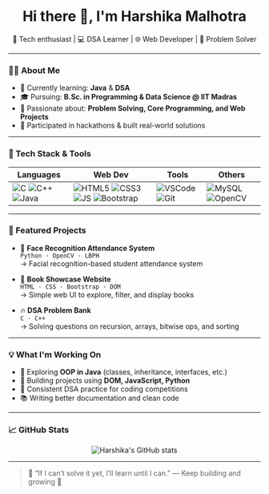 
<h1 align="center">Hi there 👋, I'm Harshika Malhotra</h1>

<p align="center">
  🌱 Tech enthusiast | 💻 DSA Learner | 🌐 Web Developer | 🎯 Problem Solver
</p>

---

### 👩‍💻 About Me

- 📘 Currently learning: **Java** & **DSA**
- 🎓 Pursuing: **B.Sc. in Programming & Data Science @ IIT Madras**
- 🧩 Passionate about: **Problem Solving, Core Programming, and Web Projects**
- 🚀 Participated in hackathons & built real-world solutions

---

### 🔧 Tech Stack & Tools

| Languages | Web Dev | Tools | Others |
|----------|---------|--------|--------|
| ![C](https://img.shields.io/badge/-C-00599C?style=flat-square&logo=c) ![C++](https://img.shields.io/badge/-C++-00599C?style=flat-square&logo=c%2B%2B) ![Java](https://img.shields.io/badge/-Java-007396?style=flat-square&logo=java) | ![HTML5](https://img.shields.io/badge/-HTML5-E34F26?style=flat-square&logo=html5) ![CSS3](https://img.shields.io/badge/-CSS3-1572B6?style=flat-square&logo=css3) ![JS](https://img.shields.io/badge/-JavaScript-F7DF1E?style=flat-square&logo=javascript) ![Bootstrap](https://img.shields.io/badge/-Bootstrap-563D7C?style=flat-square&logo=bootstrap) | ![VSCode](https://img.shields.io/badge/-VSCode-007ACC?style=flat-square&logo=visual-studio-code) ![Git](https://img.shields.io/badge/-Git-F05032?style=flat-square&logo=git) | ![MySQL](https://img.shields.io/badge/-MySQL-4479A1?style=flat-square&logo=mysql) ![OpenCV](https://img.shields.io/badge/-OpenCV-5C3EE8?style=flat-square&logo=opencv) |

---

### 📌 Featured Projects

- 🧠 **Face Recognition Attendance System**  
  `Python · OpenCV · LBPH`  
  → Facial recognition-based student attendance system

- 📘 **Book Showcase Website**  
  `HTML · CSS · Bootstrap · DOM`  
  → Simple web UI to explore, filter, and display books


- 🔥 **DSA Problem Bank**  
  `C · C++ `  
  → Solving questions on recursion, arrays, bitwise ops, and sorting

---

### 💡 What I'm Working On

- 📌 Exploring **OOP in Java** (classes, inheritance, interfaces, etc.)
- 🚧 Building projects using **DOM, JavaScript, Python**
- 🎯 Consistent DSA practice for coding competitions
- 📚 Writing better documentation and clean code

---

### 📈 GitHub Stats

<p align="center">
  <img src="https://github-readme-stats.vercel.app/api?username=harshikamalhotra&show_icons=true&theme=tokyonight" alt="Harshika's GitHub stats" />
  <br/>
<!--   <img src="https://github-readme-streak-stats.herokuapp.com/?user=harshikamalhotra&theme=tokyonight" alt="GitHub Streak" /> -->
</p>

<!--
---
### 📫 Connect with Me

- 🔗 [LinkedIn](https://www.linkedin.com/in/harshika-malhotra/)
- 📧 Email: `harshikamalhotra@example.com` *(replace with your actual one)*
- 🌐 Portfolio: *Coming Soon!* (Working on a personal site)
-->
---

> 💬 “If I can’t solve it yet, I’ll learn until I can.” — Keep building and growing 🚀
